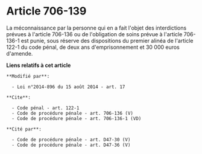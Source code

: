 # Article 706-139

La méconnaissance par la personne qui en a fait l'objet des interdictions prévues à l'article 706-136 ou de l'obligation de
soins prévue à l'article 706-136-1 est punie, sous réserve des dispositions du premier alinéa de l'article 122-1 du code
pénal, de deux ans d'emprisonnement et 30 000 euros d'amende.

**Liens relatifs à cet article**

	**Modifié par**:

	  - Loi n°2014-896 du 15 août 2014 - art. 17

	**Cite**:

	  - Code pénal - art. 122-1
	  - Code de procédure pénale - art. 706-136 (V)
	  - Code de procédure pénale - art. 706-136-1 (VD)

	**Cité par**:

	  - Code de procédure pénale - art. D47-30 (V)
	  - Code de procédure pénale - art. D47-36 (V)
